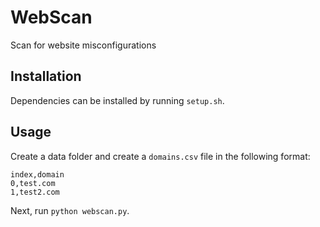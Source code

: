 # WebScan
Scan for website misconfigurations

## Installation

Dependencies can be installed by running `setup.sh`.

## Usage

Create a data folder and create a `domains.csv` file in the following format:
```
index,domain
0,test.com
1,test2.com
```

Next, run `python webscan.py`.
